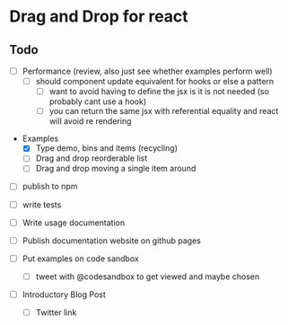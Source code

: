 # Drag and Drop for react

## Todo

- [ ] Performance (review, also just see whether examples perform well)
  - [ ] should component update equivalent for hooks or else a pattern
    - [ ] want to avoid having to define the jsx is it is not needed (so probably cant use a hook)
    - [ ] you can return the same jsx with referential equality and react will avoid re rendering

- Examples
  - [x] Type demo, bins and items (recycling)
  - [ ] Drag and drop reorderable list
  - [ ] Drag and drop moving a single item around

- [ ] publish to npm

- [ ] write tests

- [ ] Write usage documentation

- [ ] Publish documentation website on github pages

- [ ] Put examples on code sandbox
  - [ ] tweet with @codesandbox to get viewed and maybe chosen

- [ ] Introductory Blog Post
  - [ ] Twitter link
